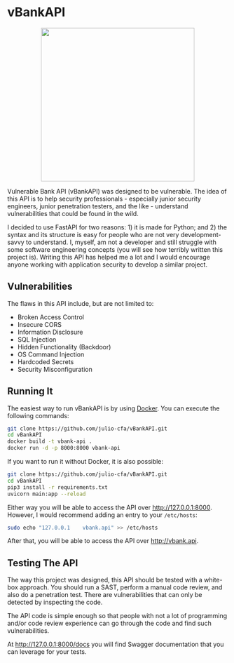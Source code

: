 # vBankAPI

<div align="center"><img src="https://i.imgur.com/6GoqypC.png" width="350"></center></div>
<p></p>Vulnerable Bank API (vBankAPI) was designed to be vulnerable. The idea of this API is to help security professionals - especially junior security engineers, junior penetration testers, and the like - understand vulnerabilities that could be found in the wild.</p>

<p>I decided to use FastAPI for two reasons: 1) it is made for Python; and 2) the syntax and its structure is easy for people who are not very development-savvy to understand. I, myself, am not a developer and still struggle with some software engineering concepts (you will see how terribly written this project is). Writing this API has helped me a lot and I would encourage anyone working with application security to develop a similar project.</p>

## Vulnerabilities

The flaws in this API include, but are not limited to:
- Broken Access Control
- Insecure CORS
- Information Disclosure
- SQL Injection
- Hidden Functionality (Backdoor)
- OS Command Injection
- Hardcoded Secrets
- Security Misconfiguration

## Running It

The easiest way to run vBankAPI is by using <a href="https://docs.docker.com/engine/install/">Docker</a>. You can execute the following commands:

```bash
git clone https://github.com/julio-cfa/vBankAPI.git
cd vBankAPI
docker build -t vbank-api .
docker run -d -p 8000:8000 vbank-api
```

If you want to run it without Docker, it is also possible:
```bash
git clone https://github.com/julio-cfa/vBankAPI.git
cd vBankAPI
pip3 install -r requirements.txt
uvicorn main:app --reload
```

Either way you will be able to access the API over http://127.0.0.1:8000. However, I would recommend adding an entry to your `/etc/hosts`:

```bash
sudo echo "127.0.0.1	vbank.api" >> /etc/hosts
```

After that, you will be able to access the API over http://vbank.api.

## Testing The API

The way this project was designed, this API should be tested with a white-box approach. You should run a SAST, perform a manual code review, and also do a penetration test. There are vulnerabilities that can only be detected by inspecting the code.

The API code is simple enough so that people with not a lot of programming and/or code review experience can go through the code and find such vulnerabilities.

At http://127.0.0.1:8000/docs you will find Swagger documentation that you can leverage for your tests.

